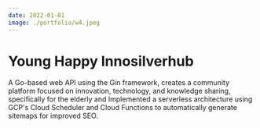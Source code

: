```yaml
---
date: 2022-01-01
image: ./portfolio/w4.jpeg
---
```


# Young Happy Innosilverhub

A Go-based web API using the Gin framework, creates a community platform focused on innovation, technology, and knowledge sharing, specifically for the elderly and Implemented a serverless architecture using GCP's Cloud Scheduler and Cloud Functions to automatically generate sitemaps for improved SEO.